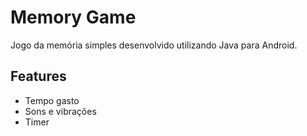 # Memory Game

Jogo da memória simples desenvolvido utilizando Java para Android.


## Features

- Tempo gasto
- Sons e vibrações
- Timer